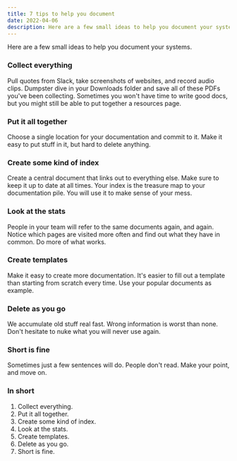 ```yaml
---
title: 7 tips to help you document
date: 2022-04-06
description: Here are a few small ideas to help you document your systems better.
---
```


Here are a few small ideas to help you document your systems.

### Collect everything

Pull quotes from Slack, take screenshots of websites, and record audio clips. Dumpster dive in your Downloads folder and save all of these PDFs you've been collecting. Sometimes you won't have time to write good docs, but you might still be able to put together a resources page.

### Put it all together

Choose a single location for your documentation and commit to it. Make it easy to put stuff in it, but hard to delete anything.  


### Create some kind of index

Create a central document that links out to everything else. Make sure to keep it up to date at all times. Your index is the treasure map to your documentation pile. You will use it to make sense of your mess.  

### Look at the stats

People in your team will refer to the same documents again, and again. Notice which pages are visited more often and find out what they have in common. Do more of what works.

### Create templates

Make it easy to create more documentation. It's easier to fill out a template than starting from scratch every time. Use your popular documents as example.

### Delete as you go

We accumulate old stuff real fast. Wrong information is worst than none. Don't hesitate to nuke what you will never use again. 

### Short is fine

Sometimes just a few sentences will do. People don't read. Make your point, and move on.

### In short

1. Collect everything.
2. Put it all together.
3. Create some kind of index.
4. Look at the stats.
5. Create templates.
6. Delete as you go.
7. Short is fine.
